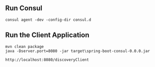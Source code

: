## Run Consul
```
consul agent -dev -config-dir consul.d
```

## Run the Client Application 
```
mvn clean package
java -Dserver.port=8080 -jar target\spring-boot-consul-0.0.0.jar
```
```
http://localhost:8080/discoveryClient
```